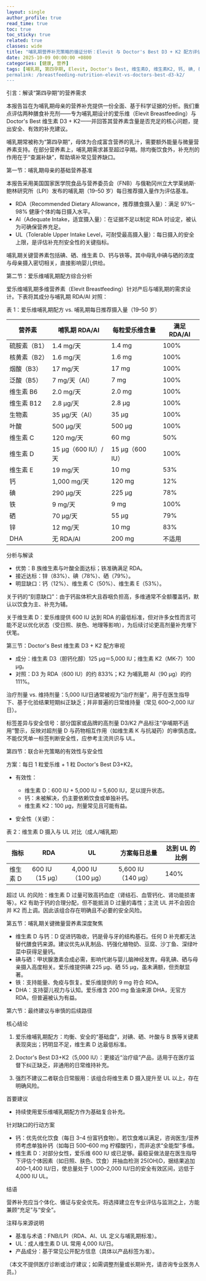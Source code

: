 ```yaml
---
layout: single
author_profile: true
read_time: true
toc: true
toc_sticky: true
related: true
classes: wide
title: "哺乳期营养补充策略的循证分析：Elevit 与 Doctor's Best D3 + K2 配方评估报告"
date: 2025-10-09 00:00:00 +0800
categories: [健康, 营养]
tags: [哺乳期, 第四孕期, Elevit, Doctor's Best, 维生素D, 维生素K2, 钙, 碘, 硒, DHA]
permalink: /breastfeeding-nutrition-elevit-vs-doctors-best-d3-k2/
---
```



引言：解读“第四孕期”的营养需求

本报告旨在为哺乳期母亲的营养补充提供一份全面、基于科学证据的分析。我们重点评估两种膳食补充剂——专为哺乳期设计的爱乐维（Elevit Breastfeeding）与 Doctor's Best 维生素 D3 + K2——并回答其营养素含量是否充足的核心问题，提出安全、有效的补充建议。

哺乳期常被称为“第四孕期”，母体为合成富含营养的乳汁，需要额外能量与微量营养素支持。在部分营养素上，哺乳期需求甚至超过孕期。除均衡饮食外，补充剂的作用在于“查漏补缺”，帮助填补常见营养缺口。

第一节：哺乳期母亲的基础营养基准

本报告采用美国国家医学院食品与营养委员会（FNB）与俄勒冈州立大学莱纳斯·鲍林研究所（LPI）发布的哺乳期（19–50 岁）每日推荐摄入量作为评估基准。

- RDA（Recommended Dietary Allowance，推荐膳食摄入量）：满足 97%–98% 健康个体的每日摄入水平。
- AI（Adequate Intake，适宜摄入量）：在证据不足以制定 RDA 时设定，被认为可确保营养充足。
- UL（Tolerable Upper Intake Level，可耐受最高摄入量）：每日摄入的安全上限，是评估补充剂安全性的关键指标。

哺乳期关键营养素包括碘、硒、维生素 D、钙与铁等。其中母乳中碘与硒的浓度与母亲摄入密切相关，直接影响婴儿供给。

第二节：爱乐维哺乳期配方综合分析

爱乐维哺乳期多维营养素（Elevit Breastfeeding）针对产后与哺乳期的需求设计。下表将其成分与哺乳期 RDA/AI 对照：

表 1：爱乐维哺乳期配方 vs. 哺乳期每日推荐摄入量（19–50 岁）

| 营养素 | 哺乳期 RDA/AI | 每粒爱乐维含量 | 满足 RDA/AI |
|---|---|---|---|
| 硫胺素（B1） | 1.4 mg/天 | 1.4 mg | 100% |
| 核黄素（B2） | 1.6 mg/天 | 1.6 mg | 100% |
| 烟酸（B3） | 17 mg/天 | 17 mg | 100% |
| 泛酸（B5） | 7 mg/天（AI） | 7 mg | 100% |
| 维生素 B6 | 2.0 mg/天 | 2.0 mg | 100% |
| 维生素 B12 | 2.8 μg/天 | 2.8 μg | 100% |
| 生物素 | 35 μg/天（AI） | 35 μg | 100% |
| 叶酸 | 500 μg/天 | 500 μg | 100% |
| 维生素 C | 120 mg/天 | 60 mg | 50% |
| 维生素 D | 15 μg（600 IU）/天 | 15 μg（600 IU） | 100% |
| 维生素 E | 19 mg/天 | 10 mg | 53% |
| 钙 | 1,000 mg/天 | 120 mg | 12% |
| 碘 | 290 μg/天 | 225 μg | 78% |
| 铁 | 9 mg/天 | 9 mg | 100% |
| 硒 | 70 μg/天 | 55 μg | 79% |
| 锌 | 12 mg/天 | 10 mg | 83% |
| DHA | 无 RDA/AI | 200 mg | 不适用 |

分析与解读

- 优势：B 族维生素与叶酸全面达标；铁准确满足 RDA。
- 接近达标：锌（83%）、碘（78%）、硒（79%）。
- 明显缺口：钙（12%）、维生素 C（50%）、维生素 E（53%）。

关于钙的“刻意缺口”：由于钙盐体积大且吞咽负担高，多维通常不全额覆盖钙，默认以饮食为主、补充为辅。

关于维生素 D：爱乐维提供 600 IU 达到 RDA 的最低标准，但对许多女性而言可能不足以优化状态（受日照、肤色、地理等影响），为后续讨论更高剂量补充埋下伏笔。

第三节：Doctor's Best 维生素 D3 + K2 配方审视

- 成分：维生素 D3（胆钙化醇）125 μg＝5,000 IU；维生素 K2（MK-7）100 μg。
- 对照：D3 为 RDA（600 IU）的约 833%；K2 为哺乳期 AI（90 μg）的约 111%。

治疗剂量 vs. 维持剂量：5,000 IU/日通常被视为“治疗剂量”，用于在医生指导下、基于化验结果短期纠正缺乏；并非普遍的日常维持量（常见 600–2,000 IU/日）。

标签差异与安全信号：部分国家或品牌的高剂量 D3/K2 产品标注“孕哺期不适用”警示，反映对超剂量 D 与药物相互作用（如维生素 K 与抗凝药）的审慎态度。不能仅凭单一标签判断安全性，应参考主流共识与 UL。

第四节：联合补充策略的有效性与安全性

方案：每日 1 粒爱乐维 + 1 粒 Doctor's Best D3+K2。

- 有效性：
  - 维生素 D：600 IU + 5,000 IU = 5,600 IU，足以提升状态。
  - 钙：未被解决，仍主要依赖饮食或单独补钙。
  - 维生素 K2：100 μg，剂量常见且可能有益。

- 安全性（关键）：

表 2：维生素 D 摄入与 UL 对比（成人/哺乳期）

| 指标 | RDA | UL | 方案每日总量 | 达到 UL 的比例 |
|---|---|---|---|---|
| 维生素 D | 600 IU（15 μg） | 4,000 IU（100 μg） | 5,600 IU（140 μg） | 140% |

超过 UL 的风险：维生素 D 过量可致高钙血症（肾结石、血管钙化、肾功能损害等）。K2 有助于钙的合理分配，但不能抵消 D 过量的毒性；主流 UL 并不会因合并 K2 而上调。因此该组合存在明确且不必要的安全风险。

第五节：哺乳期关键微量营养素深度聚焦

- 维生素 D 与钙：D 促进钙吸收，钙是骨与牙的结构基石。任何 D 补充都无法替代膳食钙来源。建议优先从乳制品、钙强化植物奶、豆腐、沙丁鱼、深绿叶菜中获得足量钙。
- 碘与硒：甲状腺激素合成必需，影响代谢与婴儿脑神经发育。母乳碘、硒与母亲摄入高度相关。爱乐维提供碘 225 μg、硒 55 μg，虽未满额，但贡献显著。
- 铁：支持能量、免疫与恢复。爱乐维提供的 9 mg 符合 RDA。
- DHA：支持婴儿视力与认知。爱乐维含 200 mg 鱼油来源 DHA，无官方 RDA，但普遍被认为有益。

第六节：最终建议与审慎的后续路径

核心结论

1) 爱乐维哺乳期配方：均衡、安全的“基础盘”，对碘、硒、叶酸与 B 族等关键素表现突出；钙明显不足，维生素 D 达最低标准。

2) Doctor's Best D3+K2（5,000 IU）：更接近“治疗级”产品，适用于在医疗监督下纠正缺乏，非通用的日常维持补充。

3) 强烈不建议二者联合日常服用：该组合将维生素 D 摄入提升至 UL 以上，存在明确风险。

首要建议

- 持续使用爱乐维哺乳期配方作为基础复合补充。

针对缺口的行动方案

- 钙：优先优化饮食（每日 3–4 份富钙食物）。若饮食难以满足，咨询医生/营养师考虑单独补钙（如每日 500–600 mg 柠檬酸钙），而非追求“全能型”多维。
- 维生素 D：对部分女性，爱乐维 600 IU 或已足够。最稳妥做法是在医生指导下评估个体因素（如日照、肤色、饮食）并抽血检测 25(OH)D，据结果追加 400–1,400 IU/日，使总量处于 1,000–2,000 IU/日的安全有效区间，远低于 4,000 IU UL。

结语

营养补充应当个体化、循证与安全优先。将选择建立在专业评估与监测之上，方能兼顾“充足”与“安全”。

注释与来源说明

- 基准与术语：FNB/LPI（RDA、AI、UL 定义与哺乳期标准）。
- UL：成人维生素 D UL 常用 4,000 IU/日。
- 产品成分：基于常见公开配方信息（具体以产品标签为准）。

（本文不提供医疗诊断或治疗建议；如需调整剂量或长期补充，请咨询专业医务人员。）
